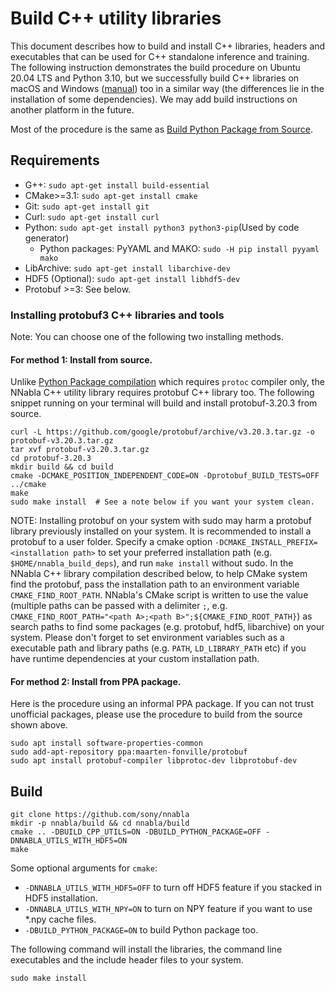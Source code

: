 # Build C++ utility libraries

This document describes how to build and install C++ libraries,
headers and executables that can be used for C++ standalone inference
and training. The following instruction demonstrates the build
procedure on Ubuntu 20.04 LTS and Python 3.10, but we successfully build C++ libraries on
macOS and Windows ([manual](./build_cpp_utils_windows.md)) too in a
similar way (the differences lie in the installation of some
dependencies). We may add build instructions on another platform in
the future.

Most of the procedure is the same as [Build Python Package from
Source](build.md).

## Requirements

* G++: `sudo apt-get install build-essential`
* CMake>=3.1: `sudo apt-get install cmake`
* Git: `sudo apt-get install git`
* Curl: `sudo apt-get install curl`
* Python: `sudo apt-get install python3 python3-pip`(Used by code generator)
  * Python packages: PyYAML and MAKO: `sudo -H pip install pyyaml mako`
* LibArchive: `sudo apt-get install libarchive-dev`
* HDF5 (Optional): `sudo apt-get install libhdf5-dev`
* Protobuf >=3: See below.


### Installing protobuf3 C++ libraries and tools

Note: You can choose one of the following two installing methods.

#### For method 1: Install from source.

Unlike [Python Package compilation](./build.md) which requires
`protoc` compiler only, the NNabla C++ utility library requires
protobuf C++ library too.  The following snippet running on your
terminal will build and install protobuf-3.20.3 from source.

```shell
curl -L https://github.com/google/protobuf/archive/v3.20.3.tar.gz -o protobuf-v3.20.3.tar.gz
tar xvf protobuf-v3.20.3.tar.gz
cd protobuf-3.20.3
mkdir build && cd build
cmake -DCMAKE_POSITION_INDEPENDENT_CODE=ON -Dprotobuf_BUILD_TESTS=OFF ../cmake
make
sudo make install  # See a note below if you want your system clean.
```

NOTE: Installing protobuf on your system with sudo may harm a protobuf
library previously installed on your system. It is recommended to
install a protobuf to a user folder. Specify a cmake option
`-DCMAKE_INSTALL_PREFIX=<installation path>` to set your preferred
installation path (e.g. `$HOME/nnabla_build_deps`), and run `make
install` without sudo. In the NNabla C++ library compilation described
below, to help CMake system find the protobuf, pass the installation
path to an environment variable `CMAKE_FIND_ROOT_PATH`. NNabla's CMake
script is written to use the value (multiple paths can be passed with
a delimiter `;`, e.g. `CMAKE_FIND_ROOT_PATH="<path A>;<path
B>";${CMAKE_FIND_ROOT_PATH}`) as search paths to find some packages
(e.g. protobuf, hdf5, libarchive) on your system. Please don't forget
to set environment variables such as a executable path and library
paths (e.g. `PATH`, `LD_LIBRARY_PATH` etc) if you have runtime
dependencies at your custom installation path.

#### For method 2: Install from PPA package.

Here is the procedure using an informal PPA package. If you can not
trust unofficial packages, please use the procedure to build from the
source shown above.

```shell
sudo apt install software-properties-common
sudo add-apt-repository ppa:maarten-fonville/protobuf
sudo apt install protobuf-compiler libprotoc-dev libprotobuf-dev
```

## Build

```shell
git clone https://github.com/sony/nnabla
mkdir -p nnabla/build && cd nnabla/build
cmake .. -DBUILD_CPP_UTILS=ON -DBUILD_PYTHON_PACKAGE=OFF -DNNABLA_UTILS_WITH_HDF5=ON
make
```

Some optional arguments for `cmake`:

* `-DNNABLA_UTILS_WITH_HDF5=OFF` to turn off HDF5 feature if you stacked in HDF5 installation.
* `-DNNABLA_UTILS_WITH_NPY=ON` to turn on NPY feature if you want to use *.npy cache files.
* `-DBUILD_PYTHON_PACKAGE=ON` to build Python package too.

The following command will install the libraries, the command line
executables and the include header files to your system.

```shell
sudo make install
```
